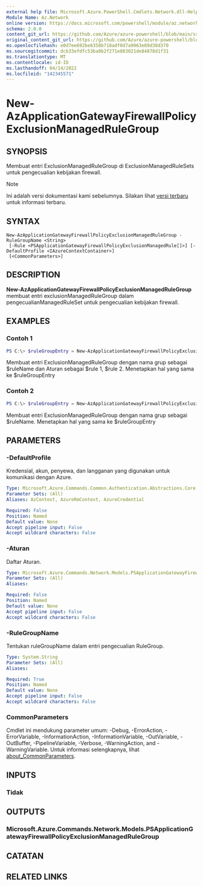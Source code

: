 ```yaml
---
external help file: Microsoft.Azure.PowerShell.Cmdlets.Network.dll-Help.xml
Module Name: Az.Network
online version: https://docs.microsoft.com/powershell/module/az.network/new-azapplicationgatewayfirewallpolicyexclusionmanagedrulegroup
schema: 2.0.0
content_git_url: https://github.com/Azure/azure-powershell/blob/main/src/Network/Network/help/New-AzApplicationGatewayFirewallPolicyExclusionManagedRuleGroup.md
original_content_git_url: https://github.com/Azure/azure-powershell/blob/main/src/Network/Network/help/New-AzApplicationGatewayFirewallPolicyExclusionManagedRuleGroup.md
ms.openlocfilehash: e0d7ee692be6358b718adf0d7a9063e89d38d370
ms.sourcegitcommit: dcb33efdfc53ba0b2f271e883021de84878d1f31
ms.translationtype: MT
ms.contentlocale: id-ID
ms.lasthandoff: 04/14/2022
ms.locfileid: "142345571"
---
```

# New-AzApplicationGatewayFirewallPolicyExclusionManagedRuleGroup

## SYNOPSIS
Membuat entri ExclusionManagedRuleGroup di ExclusionManagedRuleSets untuk pengecualian kebijakan firewall.

> [!NOTE]
>Ini adalah versi dokumentasi kami sebelumnya. Silakan lihat [versi terbaru](/powershell/module/az.network/new-azapplicationgatewayfirewallpolicyexclusionmanagedrulegroup) untuk informasi terbaru.

## SYNTAX

```
New-AzApplicationGatewayFirewallPolicyExclusionManagedRuleGroup -RuleGroupName <String>
 [-Rule <PSApplicationGatewayFirewallPolicyExclusionManagedRule[]>] [-DefaultProfile <IAzureContextContainer>]
 [<CommonParameters>]
```

## DESCRIPTION
**New-AzApplicationGatewayFirewallPolicyExclusionManagedRuleGroup** membuat entri exclusionManagedRuleGroup dalam pengecualianManagedRuleSet untuk pengecualian kebijakan firewall.

## EXAMPLES

### Contoh 1
```powershell
PS C:\> $ruleGroupEntry = New-AzApplicationGatewayFirewallPolicyExclusionManagedRuleGroup -RuleGroupName $ruleName -Rules $rule1,$rule2
```

Membuat entri ExclusionManagedRuleGroup dengan nama grup sebagai $ruleName dan Aturan sebagai $rule 1, $rule 2. Menetapkan hal yang sama ke $ruleGroupEntry

### Contoh 2
```powershell
PS C:\> $ruleGroupEntry = New-AzApplicationGatewayFirewallPolicyExclusionManagedRuleGroup -RuleGroupName $ruleName
```

Membuat entri ExclusionManagedRuleGroup dengan nama grup sebagai $ruleName. Menetapkan hal yang sama ke $ruleGroupEntry

## PARAMETERS

### -DefaultProfile
Kredensial, akun, penyewa, dan langganan yang digunakan untuk komunikasi dengan Azure.

```yaml
Type: Microsoft.Azure.Commands.Common.Authentication.Abstractions.Core.IAzureContextContainer
Parameter Sets: (All)
Aliases: AzContext, AzureRmContext, AzureCredential

Required: False
Position: Named
Default value: None
Accept pipeline input: False
Accept wildcard characters: False
```

### -Aturan
Daftar Aturan.

```yaml
Type: Microsoft.Azure.Commands.Network.Models.PSApplicationGatewayFirewallPolicyExclusionManagedRule[]
Parameter Sets: (All)
Aliases:

Required: False
Position: Named
Default value: None
Accept pipeline input: False
Accept wildcard characters: False
```

### -RuleGroupName
Tentukan ruleGroupName dalam entri pengecualian RuleGroup.

```yaml
Type: System.String
Parameter Sets: (All)
Aliases:

Required: True
Position: Named
Default value: None
Accept pipeline input: False
Accept wildcard characters: False
```

### CommonParameters
Cmdlet ini mendukung parameter umum: -Debug, -ErrorAction, -ErrorVariable, -InformationAction, -InformationVariable, -OutVariable, -OutBuffer, -PipelineVariable, -Verbose, -WarningAction, and -WarningVariable. Untuk informasi selengkapnya, lihat [about_CommonParameters](http://go.microsoft.com/fwlink/?LinkID=113216).

## INPUTS

### Tidak

## OUTPUTS

### Microsoft.Azure.Commands.Network.Models.PSApplicationGatewayFirewallPolicyExclusionManagedRuleGroup

## CATATAN

## RELATED LINKS
